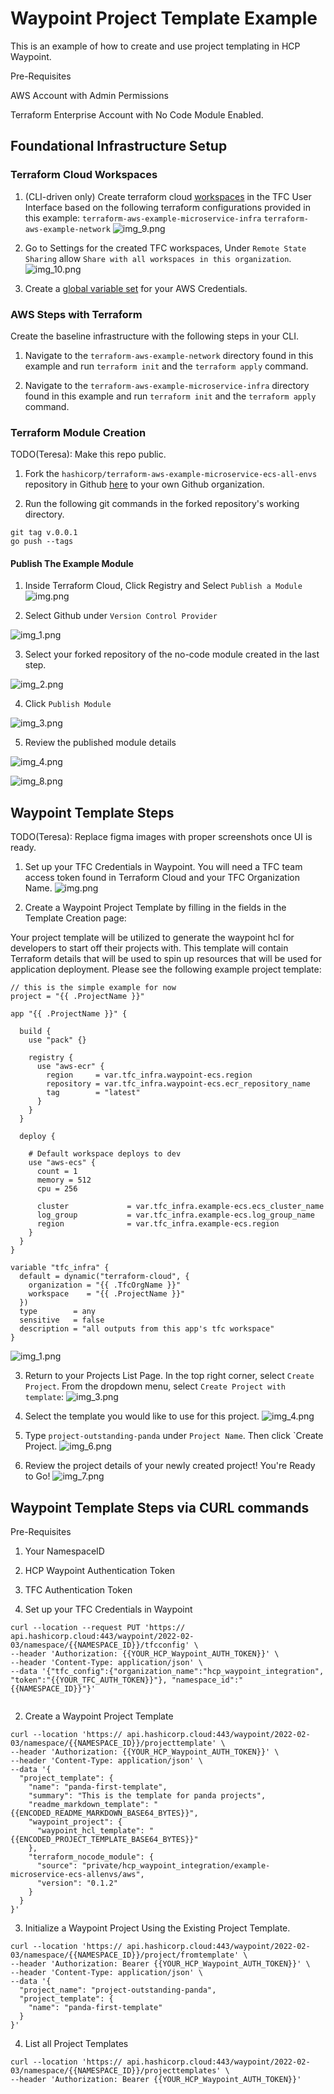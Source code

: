 # Waypoint Project Template Example

This is an example of how to create and use project templating in HCP Waypoint.

Pre-Requisites

AWS Account with Admin Permissions

Terraform Enterprise Account with No Code Module Enabled.

## Foundational Infrastructure Setup

### Terraform Cloud Workspaces

1. (CLI-driven only) Create terraform cloud [workspaces](https://developer.hashicorp.com/terraform/cloud-docs/workspaces/creating) in the TFC User Interface based on the following terraform configurations provided in this example:
   `terraform-aws-example-microservice-infra`
   `terraform-aws-example-network`
   ![img_9.png](../readme-images/create_tfc_workspace_ss.png)


2. Go to Settings for the created TFC workspaces, Under `Remote State Sharing` allow `Share with all workspaces in this organization`.
   ![img_10.png](../readme-images/tfc_remote_sharing_ss.png)


3. Create a [global variable set](https://developer.hashicorp.com/terraform/tutorials/cloud-get-started/cloud-workspace-create#create-the-workspace) for your AWS Credentials.

### AWS Steps with Terraform

Create the baseline infrastructure with the following steps in your CLI.

1. Navigate to the `terraform-aws-example-network` directory found in this example and run `terraform init` and the `terraform apply` command.

2. Navigate to the `terraform-aws-example-microservice-infra` directory found in this example and run `terraform init` and the  `terraform apply` command.


### Terraform Module Creation

TODO(Teresa): Make this repo public.

1. Fork the `hashicorp/terraform-aws-example-microservice-ecs-all-envs` repository in Github [here](https://github.com/hashicorp/terraform-aws-example-microservice-ecs-allenvs) to your own Github organization.

2. Run the following git commands in the forked repository's working directory.

```shell
git tag v.0.0.1
go push --tags
```

#### Publish The Example  Module
1. Inside Terraform Cloud, Click Registry and Select `Publish a Module`
![img.png](../readme-images/tfc_publish_module_ss.png)


2. Select Github under `Version Control Provider`

![img_1.png](../readme-images/publish_module_vcs_ss.png)

3. Select your forked repository of the no-code module created in the last step.

![img_2.png](../readme-images/select_repo_ss.png)

4. Click `Publish Module`

![img_3.png](../readme-images/publish_module.png)

5. Review the published module details

![img_4.png](../readme-images/review_module_details.png)



![img_8.png](../readme-images/tfc_registry_ss.png)


## Waypoint Template Steps 

TODO(Teresa): Replace figma images with proper screenshots once UI is ready.


1. Set up your TFC Credentials in Waypoint. You will need a TFC team access token found in Terraform Cloud and your TFC Organization Name.
![img.png](../readme-images/waypoint_tfc_creds_setup_ss.png)


2. Create a Waypoint Project Template by filling in the fields in the Template Creation page:

Your project template will be utilized to generate the waypoint hcl for developers to start off their projects with. This template will contain
Terraform details that will be used to spin up resources that will be used for application deployment. Please see the following example project
template: 

```shell
// this is the simple example for now
project = "{{ .ProjectName }}"

app "{{ .ProjectName }}" {

  build {
    use "pack" {}

    registry {
      use "aws-ecr" {
        region     = var.tfc_infra.waypoint-ecs.region
        repository = var.tfc_infra.waypoint-ecs.ecr_repository_name
        tag        = "latest"
      }
    }
  }

  deploy {

    # Default workspace deploys to dev
    use "aws-ecs" {
      count = 1
      memory = 512
      cpu = 256
   
      cluster             = var.tfc_infra.example-ecs.ecs_cluster_name
      log_group           = var.tfc_infra.example-ecs.log_group_name
      region              = var.tfc_infra.example-ecs.region
    }
  }
}

variable "tfc_infra" {
  default = dynamic("terraform-cloud", {
    organization = "{{ .TfcOrgName }}"
    workspace    = "{{ .ProjectName }}"
  })
  type        = any
  sensitive   = false
  description = "all outputs from this app's tfc workspace"
}
```

![img_1.png](../readme-images/waypoint_create_template_ss.png)



3. Return to your Projects List Page. In the top right corner, select `Create Project`. From the dropdown menu, select `Create Project with template`:
![img_3.png](../readme-images/waypoint_projects_list_ss.png)

   
4. Select the template you would like to use for this project.
![img_4.png](../readme-images/waypoint_select_template_ss.png)
 
   

5. Type `project-outstanding-panda` under `Project Name`. Then click `Create Project.
![img_6.png](../readme-images/waypoint_create_project_ss.png)

   
6. Review the project details of your newly created project! You're Ready to Go!
![img_7.png](../readme-images/waypoint_project_details_ss.png)


## Waypoint Template Steps via CURL commands

Pre-Requisites
1. Your NamespaceID
2. HCP Waypoint Authentication Token
3. TFC Authentication Token



1. Set up your TFC Credentials in Waypoint

```shell
curl --location --request PUT 'https:// api.hashicorp.cloud:443/waypoint/2022-02-03/namespace/{{NAMESPACE_ID}}/tfcconfig' \
--header 'Authorization: {{YOUR_HCP_Waypoint_AUTH_TOKEN}}' \
--header 'Content-Type: application/json' \
--data '{"tfc_config":{"organization_name":"hcp_waypoint_integration", "token":"{{YOUR_TFC_AUTH_TOKEN}}"}, "namespace_id":"{{NAMESPACE_ID}}"}'


```

2. Create a Waypoint Project Template

```shell
curl --location 'https:// api.hashicorp.cloud:443/waypoint/2022-02-03/namespace/{{NAMESPACE_ID}}/projecttemplate' \
--header 'Authorization: {{YOUR_HCP_Waypoint_AUTH_TOKEN}}' \
--header 'Content-Type: application/json' \
--data '{
  "project_template": {
    "name": "panda-first-template",
    "summary": "This is the template for panda projects",
    "readme_markdown_template": "{{ENCODED_README_MARKDOWN_BASE64_BYTES}}",
    "waypoint_project": {
      "waypoint_hcl_template": "{{ENCODED_PROJECT_TEMPLATE_BASE64_BYTES}}"
    },
    "terraform_nocode_module": {
      "source": "private/hcp_waypoint_integration/example-microservice-ecs-allenvs/aws",
      "version": "0.1.2"
    }
  }
}'
```


3. Initialize a Waypoint Project Using the Existing Project Template.

```shell
curl --location 'https:// api.hashicorp.cloud:443/waypoint/2022-02-03/namespace/{{NAMESPACE_ID}}/project/fromtemplate' \
--header 'Authorization: Bearer {{YOUR_HCP_Waypoint_AUTH_TOKEN}}' \
--header 'Content-Type: application/json' \
--data '{
  "project_name": "project-outstanding-panda",
  "project_template": {
    "name": "panda-first-template"
  }
}'
```


4. List all Project Templates
```shell
curl --location 'https:// api.hashicorp.cloud:443/waypoint/2022-02-03/namespace/{{NAMESPACE_ID}}/projecttemplates' \
--header 'Authorization: Bearer {{YOUR_HCP_Waypoint_AUTH_TOKEN}}'
```